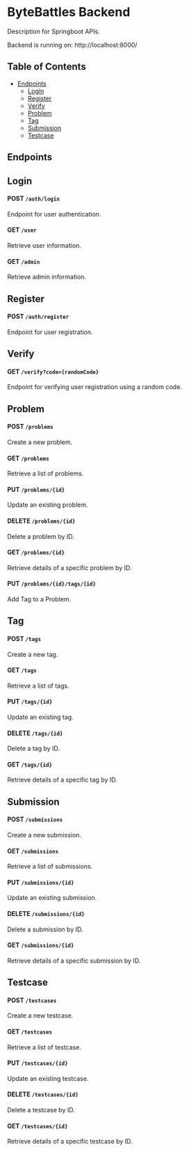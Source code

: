 # ByteBattles Backend

Description for Springboot APIs.

Backend is running on: http://localhost:8000/

## Table of Contents

- [Endpoints](#endpoints)
  - [Login](#login)
  - [Register](#register)
  - [Verify](#verify)
  - [Problem](#problem)
  - [Tag](#tag)
  - [Submission](#submission)
  - [Testcase](#testcase)

## Endpoints

## Login

#### POST ```/auth/login```

Endpoint for user authentication.

#### GET ```/user```

Retrieve user information.

#### GET ```/admin```

Retrieve admin information.

## Register

#### POST ```/auth/register```

Endpoint for user registration.

## Verify

#### GET ```/verify?code={randomCode}```

Endpoint for verifying user registration using a random code.

## Problem

#### POST ```/problems```

Create a new problem.

#### GET ```/problems```

Retrieve a list of problems.

#### PUT ```/problems/{id}```

Update an existing problem.

#### DELETE ```/problems/{id}```

Delete a problem by ID.

#### GET ```/problems/{id}```

Retrieve details of a specific problem by ID.

#### PUT ```/problems/{id}/tags/{id}```
Add Tag to a Problem.
 


## Tag

#### POST ```/tags```

Create a new tag.

#### GET ```/tags```

Retrieve a list of tags.

#### PUT ```/tags/{id}```

Update an existing tag.

#### DELETE ```/tags/{id}```

Delete a tag by ID.

#### GET ```/tags/{id}```

Retrieve details of a specific tag by ID.

## Submission

#### POST ```/submissions```

Create a new submission.

#### GET ```/submissions```

Retrieve a list of submissions.

#### PUT ```/submissions/{id}```

Update an existing submission.

#### DELETE ```/submissions/{id}```

Delete a submission by ID.

#### GET ```/submissions/{id}```

Retrieve details of a specific submission by ID.


## Testcase

#### POST ```/testcases```

Create a new testcase.

#### GET ```/testcases```

Retrieve a list of testcase.

#### PUT ```/testcases/{id}```

Update an existing testcase.

#### DELETE ```/testcases/{id}```

Delete a testcase by ID.

#### GET ```/testcases/{id}```

Retrieve details of a specific testcase by ID.

